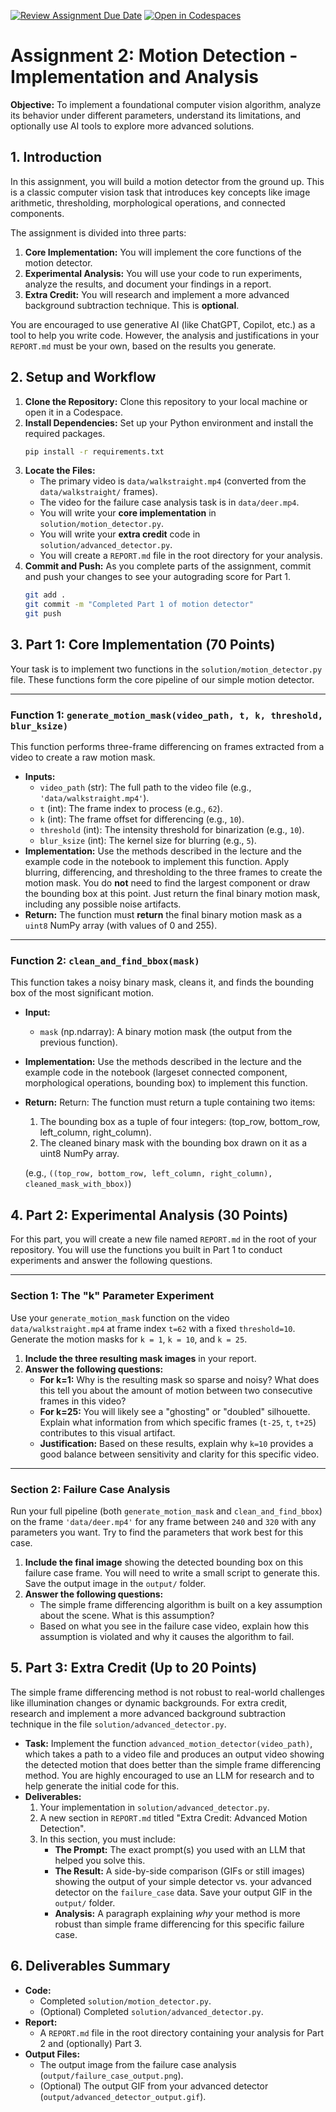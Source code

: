 [![Review Assignment Due Date](https://classroom.github.com/assets/deadline-readme-button-22041afd0340ce965d47ae6ef1cefeee28c7c493a6346c4f15d667ab976d596c.svg)](https://classroom.github.com/a/lOrmPsQD)
[![Open in Codespaces](https://classroom.github.com/assets/launch-codespace-2972f46106e565e64193e422d61a12cf1da4916b45550586e14ef0a7c637dd04.svg)](https://classroom.github.com/open-in-codespaces?assignment_repo_id=20353000)
# Assignment 2: Motion Detection - Implementation and Analysis

**Objective:** To implement a foundational computer vision algorithm, analyze its behavior under different parameters, understand its limitations, and optionally use AI tools to explore more advanced solutions.

## 1. Introduction

In this assignment, you will build a motion detector from the ground up. This is a classic computer vision task that introduces key concepts like image arithmetic, thresholding, morphological operations, and connected components.

The assignment is divided into three parts:
1.  **Core Implementation:** You will implement the core functions of the motion detector.
2.  **Experimental Analysis:** You will use your code to run experiments, analyze the results, and document your findings in a report.
3.  **Extra Credit:** You will research and implement a more advanced background subtraction technique. This is **optional**.

You are encouraged to use generative AI (like ChatGPT, Copilot, etc.) as a tool to help you write code. However, the analysis and justifications in your `REPORT.md` must be your own, based on the results you generate.

## 2. Setup and Workflow

1.  **Clone the Repository:** Clone this repository to your local machine or open it in a Codespace.
2.  **Install Dependencies:** Set up your Python environment and install the required packages.
    ```bash
    pip install -r requirements.txt
    ```
3.  **Locate the Files:**
    *   The primary video is `data/walkstraight.mp4` (converted from the `data/walkstraight/` frames).
    *   The video for the failure case analysis task is in `data/deer.mp4`.
    *   You will write your **core implementation** in `solution/motion_detector.py`.
    *   You will write your **extra credit** code in `solution/advanced_detector.py`.
    *   You will create a `REPORT.md` file in the root directory for your analysis.
4.  **Commit and Push:** As you complete parts of the assignment, commit and push your changes to see your autograding score for Part 1.
    ```bash
    git add .
    git commit -m "Completed Part 1 of motion detector"
    git push
    ```

## 3. Part 1: Core Implementation (70 Points)

Your task is to implement two functions in the `solution/motion_detector.py` file. These functions form the core pipeline of our simple motion detector.

---

### Function 1: `generate_motion_mask(video_path, t, k, threshold, blur_ksize)`

This function performs three-frame differencing on frames extracted from a video to create a raw motion mask.

*   **Inputs:**
    *   `video_path` (str): The full path to the video file (e.g., `'data/walkstraight.mp4'`).
    *   `t` (int): The frame index to process (e.g., `62`).
    *   `k` (int): The frame offset for differencing (e.g., `10`).
    *   `threshold` (int): The intensity threshold for binarization (e.g., `10`).
    *   `blur_ksize` (int): The kernel size for blurring (e.g., `5`).
*   **Implementation:**
    Use the methods described in the lecture and the example code in the notebook to implement this function. Apply blurring, differencing, and thresholding to the three frames to create the motion mask. You do **not** need to find the largest component or draw the bounding box at this point. Just return the final binary motion mask, including any possible noise artifacts.
*   **Return:** The function must **return** the final binary motion mask as a `uint8` NumPy array (with values of 0 and 255).

---

### Function 2: `clean_and_find_bbox(mask)`

This function takes a noisy binary mask, cleans it, and finds the bounding box of the most significant motion.

*   **Input:**
    *   `mask` (np.ndarray): A binary motion mask (the output from the previous function).
*   **Implementation:** Use the methods described in the lecture and the example code in the notebook (largeset connected component, morphological operations, bounding box) to implement this function.
*   **Return:** Return: The function must return a tuple containing two items:
    1. The bounding box as a tuple of four integers: (top_row, bottom_row, left_column, right_column).
    2. The cleaned binary mask with the bounding box drawn on it as a uint8 NumPy array.

    (e.g., `((top_row, bottom_row, left_column, right_column), cleaned_mask_with_bbox)`)

## 4. Part 2: Experimental Analysis (30 Points)

For this part, you will create a new file named `REPORT.md` in the root of your repository. You will use the functions you built in Part 1 to conduct experiments and answer the following questions.

---

### Section 1: The "k" Parameter Experiment

Use your `generate_motion_mask` function on the video `data/walkstraight.mp4` at frame index `t=62` with a fixed `threshold=10`. Generate the motion masks for `k = 1`, `k = 10`, and `k = 25`.

1.  **Include the three resulting mask images** in your report.
2.  **Answer the following questions:**
    *   **For k=1:** Why is the resulting mask so sparse and noisy? What does this tell you about the amount of motion between two consecutive frames in this video?
    *   **For k=25:** You will likely see a "ghosting" or "doubled" silhouette. Explain what information from which specific frames (`t-25`, `t`, `t+25`) contributes to this visual artifact.
    *   **Justification:** Based on these results, explain why `k=10` provides a good balance between sensitivity and clarity for this specific video.

---

### Section 2: Failure Case Analysis

Run your full pipeline (both `generate_motion_mask` and `clean_and_find_bbox`) on the frame `'data/deer.mp4'` for any frame between `240` and `320` with any parameters you want. Try to find the parameters that work best for this case.

1.  **Include the final image** showing the detected bounding box on this failure case frame. You will need to write a small script to generate this. Save the output image in the `output/` folder.
2.  **Answer the following questions:**
    *   The simple frame differencing algorithm is built on a key assumption about the scene. What is this assumption?
    *   Based on what you see in the failure case video, explain how this assumption is violated and why it causes the algorithm to fail.

## 5. Part 3: Extra Credit (Up to 20 Points)

The simple frame differencing method is not robust to real-world challenges like illumination changes or dynamic backgrounds. For extra credit, research and implement a more advanced background subtraction technique in the file `solution/advanced_detector.py`.

*   **Task:** Implement the function `advanced_motion_detector(video_path)`, which takes a path to a video file and produces an output video showing the detected motion that does better than the simple frame differencing method. You are highly encouraged to use an LLM for research and to help generate the initial code for this.
*   **Deliverables:**
    1.  Your implementation in `solution/advanced_detector.py`.
    2.  A new section in `REPORT.md` titled "Extra Credit: Advanced Motion Detection".
    3.  In this section, you must include:
        *   **The Prompt:** The exact prompt(s) you used with an LLM that helped you solve this.
        *   **The Result:** A side-by-side comparison (GIFs or still images) showing the output of your simple detector vs. your advanced detector on the `failure_case` data. Save your output GIF in the `output/` folder.
        *   **Analysis:** A paragraph explaining *why* your method is more robust than simple frame differencing for this specific failure case.

## 6. Deliverables Summary

-   **Code:**
    -   Completed `solution/motion_detector.py`.
    -   (Optional) Completed `solution/advanced_detector.py`.
-   **Report:**
    -   A `REPORT.md` file in the root directory containing your analysis for Part 2 and (optionally) Part 3.
-   **Output Files:**
    -   The output image from the failure case analysis (`output/failure_case_output.png`).
    -   (Optional) The output GIF from your advanced detector (`output/advanced_detector_output.gif`).
